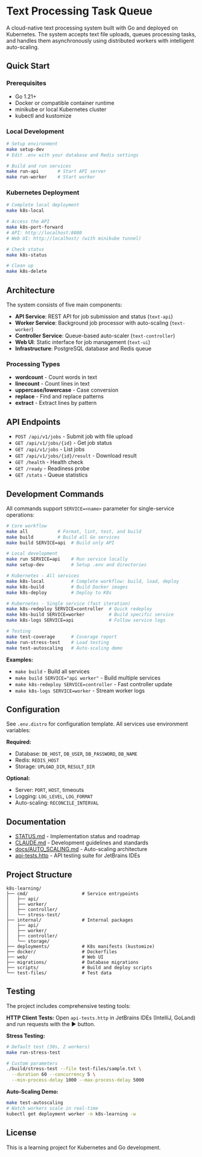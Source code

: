 # Text Processing Task Queue

A cloud-native text processing system built with Go and deployed on Kubernetes. The system accepts text file uploads, queues processing tasks, and handles them asynchronously using distributed workers with intelligent auto-scaling.

## Quick Start

### Prerequisites
- Go 1.21+
- Docker or compatible container runtime
- minikube or local Kubernetes cluster
- kubectl and kustomize

### Local Development

```bash
# Setup environment
make setup-dev
# Edit .env with your database and Redis settings

# Build and run services
make run-api       # Start API server
make run-worker    # Start worker
```

### Kubernetes Deployment

```bash
# Complete local deployment
make k8s-local

# Access the API
make k8s-port-forward
# API: http://localhost:8080
# Web UI: http://localhost/ (with minikube tunnel)

# Check status
make k8s-status

# Clean up
make k8s-delete
```

## Architecture

The system consists of five main components:

- **API Service**: REST API for job submission and status (`text-api`)
- **Worker Service**: Background job processor with auto-scaling (`text-worker`)
- **Controller Service**: Queue-based auto-scaler (`text-controller`)
- **Web UI**: Static interface for job management (`text-ui`)
- **Infrastructure**: PostgreSQL database and Redis queue

### Processing Types

- **wordcount** - Count words in text
- **linecount** - Count lines in text
- **uppercase/lowercase** - Case conversion
- **replace** - Find and replace patterns
- **extract** - Extract lines by pattern

## API Endpoints

- `POST /api/v1/jobs` - Submit job with file upload
- `GET /api/v1/jobs/{id}` - Get job status
- `GET /api/v1/jobs` - List jobs
- `GET /api/v1/jobs/{id}/result` - Download result
- `GET /health` - Health check
- `GET /ready` - Readiness probe
- `GET /stats` - Queue statistics

## Development Commands

All commands support `SERVICE=<name>` parameter for single-service operations:

```bash
# Core workflow
make all           # Format, lint, test, and build
make build         # Build all Go services
make build SERVICE=api  # Build only API

# Local development
make run SERVICE=api    # Run service locally
make setup-dev          # Setup .env and directories

# Kubernetes - All services
make k8s-local          # Complete workflow: build, load, deploy
make k8s-build          # Build Docker images
make k8s-deploy         # Deploy to K8s

# Kubernetes - Single service (fast iteration)
make k8s-redeploy SERVICE=controller  # Quick redeploy
make k8s-build SERVICE=worker         # Build specific service
make k8s-logs SERVICE=api             # Follow service logs

# Testing
make test-coverage      # Coverage report
make run-stress-test    # Load testing
make test-autoscaling   # Auto-scaling demo
```

**Examples:**
- `make build` - Build all services
- `make build SERVICE="api worker"` - Build multiple services
- `make k8s-redeploy SERVICE=controller` - Fast controller update
- `make k8s-logs SERVICE=worker` - Stream worker logs

## Configuration

See `.env.distro` for configuration template. All services use environment variables:

**Required:**
- Database: `DB_HOST`, `DB_USER`, `DB_PASSWORD`, `DB_NAME`
- Redis: `REDIS_HOST`
- Storage: `UPLOAD_DIR`, `RESULT_DIR`

**Optional:**
- Server: `PORT`, `HOST`, timeouts
- Logging: `LOG_LEVEL`, `LOG_FORMAT`
- Auto-scaling: `RECONCILE_INTERVAL`

## Documentation

- [STATUS.md](STATUS.md) - Implementation status and roadmap
- [CLAUDE.md](CLAUDE.md) - Development guidelines and standards
- [docs/AUTO_SCALING.md](docs/AUTO_SCALING.md) - Auto-scaling architecture
- [api-tests.http](api-tests.http) - API testing suite for JetBrains IDEs

## Project Structure

```
k8s-learning/
├── cmd/                    # Service entrypoints
│   ├── api/
│   ├── worker/
│   ├── controller/
│   └── stress-test/
├── internal/               # Internal packages
│   ├── api/
│   ├── worker/
│   ├── controller/
│   └── storage/
├── deployments/            # K8s manifests (kustomize)
├── docker/                 # Dockerfiles
├── web/                    # Web UI
├── migrations/             # Database migrations
├── scripts/                # Build and deploy scripts
└── test-files/             # Test data
```

## Testing

The project includes comprehensive testing tools:

**HTTP Client Tests:**
Open `api-tests.http` in JetBrains IDEs (IntelliJ, GoLand) and run requests with the ▶️ button.

**Stress Testing:**
```bash
# Default test (30s, 2 workers)
make run-stress-test

# Custom parameters
./build/stress-test --file test-files/sample.txt \
  --duration 60 --concurrency 5 \
  --min-process-delay 1000 --max-process-delay 5000
```

**Auto-Scaling Demo:**
```bash
make test-autoscaling
# Watch workers scale in real-time
kubectl get deployment worker -n k8s-learning -w
```

## License

This is a learning project for Kubernetes and Go development.
